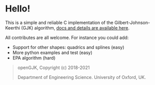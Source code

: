 
# Hello!

This is a simple and reliable C implementation of the Gilbert-Johnson-Keerthi (GJK) algorithm, [docs and  details are available here](https://www.mattiamontanari.com/opengjk/). 

All contributes are all welcome. For instance you could add:
 - Support for other shapes: quadrics and splines (easy)
 - More python examples and test (easy)
 - EPA algorithm (hard)

>   openGJK, Copyright (c) 2018-2021
>   
>   Department of Engineering Science. University of Oxford, UK.

